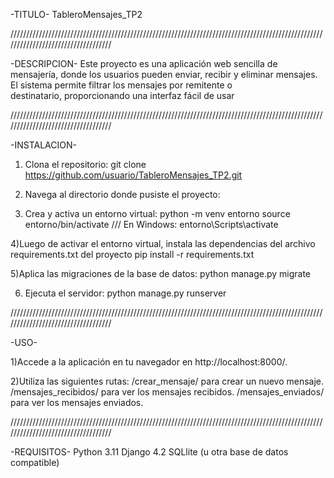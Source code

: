 -TITULO-
  TableroMensajes_TP2
  
///////////////////////////////////////////////////////////////////////////////////////////////////////////////////////////////////

-DESCRIPCION-
  Este proyecto es una aplicación web sencilla de mensajería, donde los usuarios pueden enviar, recibir y eliminar mensajes. El sistema permite filtrar los mensajes por remitente o         
  destinatario, proporcionando una interfaz fácil de usar
  
///////////////////////////////////////////////////////////////////////////////////////////////////////////////////////////////////

-INSTALACION-

  1) Clona el repositorio:
      git clone https://github.com/usuario/TableroMensajes_TP2.git

  2) Navega al directorio donde pusiste el proyecto:

  3) Crea y activa un entorno virtual:
       python -m venv entorno
       source entorno/bin/activate /// En Windows: entorno\Scripts\activate

  4)Luego de activar el entorno virtual, instala las dependencias del archivo requirements.txt del proyecto
       pip install -r requirements.txt

  5)Aplica las migraciones de la base de datos:
       python manage.py migrate

  6) Ejecuta el servidor:
       python manage.py runserver

///////////////////////////////////////////////////////////////////////////////////////////////////////////////////////////////////

-USO-

  1)Accede a la aplicación en tu navegador en http://localhost:8000/.

  2)Utiliza las siguientes rutas:
    /crear_mensaje/ para crear un nuevo mensaje.
    /mensajes_recibidos/ para ver los mensajes recibidos.
    /mensajes_enviados/ para ver los mensajes enviados.

///////////////////////////////////////////////////////////////////////////////////////////////////////////////////////////////////

-REQUISITOS-
    Python 3.11
    Django 4.2
    SQLlite (u otra base de datos compatible)



